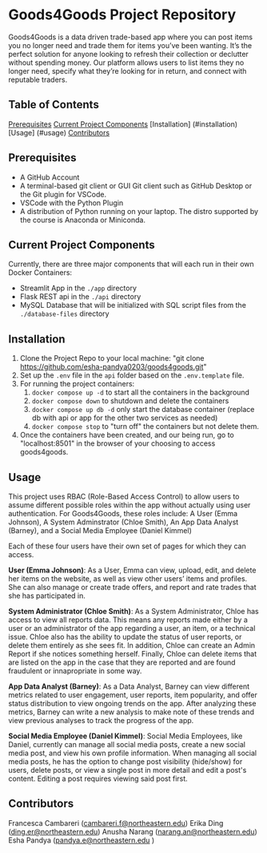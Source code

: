 # Goods4Goods Project Repository

Goods4Goods is a data driven trade-based app where you can post items you no longer need and trade them for items you’ve been wanting. It’s the perfect solution for anyone looking to refresh their collection or declutter without spending money. Our platform allows users to list items they no longer need, specify what they’re looking for in return, and connect with reputable traders.

## Table of Contents

[Prerequisites](#Prerequisites)
[Current Project Components](#current-project-components)
[Installation] (#installation)
[Usage] (#usage)
[Contributors](#Contributors)

## Prerequisites
- A GitHub Account
- A terminal-based git client or GUI Git client such as GitHub Desktop or the Git plugin for VSCode.
- VSCode with the Python Plugin
- A distribution of Python running on your laptop. The distro supported by the course is Anaconda or Miniconda.

## Current Project Components

Currently, there are three major components that will each run in their own Docker Containers:

- Streamlit App in the `./app` directory
- Flask REST api in the `./api` directory
- MySQL Database that will be initialized with SQL script files from the `./database-files` directory


## Installation

1. Clone the Project Repo to your local machine: "git clone https://github.com/esha-pandya0203/goods4goods.git"
2. Set up the `.env` file in the `api` folder based on the `.env.template` file.
3. For running the project containers:
   1. `docker compose up -d` to start all the containers in the background
   2. `docker compose down` to shutdown and delete the containers
   3. `docker compose up db -d` only start the database container (replace db with api or app for the other two services as needed)
   4. `docker compose stop` to "turn off" the containers but not delete them.
4. Once the containers have been created, and our being run, go to "localhost:8501" in the browser of your choosing to access goods4goods.


## Usage

This project uses RBAC (Role-Based Access Control) to allow users to assume different possible roles within the app without actually using user authentication. For Goods4Goods, these roles include: A User (Emma Johnson), A System Adminstrator (Chloe Smith), An App Data Analyst (Barney), and a Social Media Employee (Daniel Kimmel)

Each of these four users have their own set of pages for which they can access. 

**User (Emma Johnson)**:
As a User, Emma can view, upload, edit, and delete her items on the website, as well as view other users’ items and profiles. She can also manage or create trade offers, and report and rate trades that she has participated in.

**System Administrator (Chloe Smith)**:
As a System Administrator, Chloe has access to view all reports data. This means any reports made either by a user or an administrator of the app regarding a user, an item, or a technical issue. Chloe also has the ability to update the status of user reports, or delete them entirely as she sees fit. In addition, Chloe can create an Admin Report if she notices something herself. Finally, Chloe can delete items that are listed on the app in the case that they are reported and are found fraudulent or innapropriate in some way.

**App Data Analyst (Barney)**:
As a Data Analyst, Barney can view different metrics related to user engagement, user reports, item popularity, and offer status distribution to view ongoing trends on the app. After analyzing these metrics, Barney can write a new analysis to make note of these trends and view previous analyses to track the progress of the app. 

**Social Media Employee (Daniel Kimmel)**:
Social Media Employees, like Daniel, currently can manage all social media posts, create a new social media post, and view his own profile information. When managing all social media posts, he has the option to change post visibility (hide/show) for users, delete posts, or view a single post in more detail and edit a post's content. Editing a post requires viewing said post first.


## Contributors
Francesca Cambareri (cambareri.f@northeastern.edu)
Erika Ding (ding.er@northeastern.edu)
Anusha Narang (narang.an@northeastern.edu)
Esha Pandya (pandya.e@northeastern.edu )
